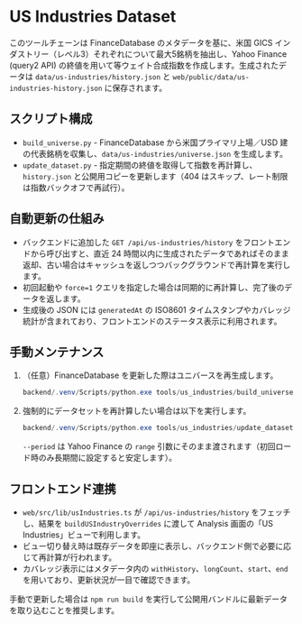 ﻿# US Industries Dataset

このツールチェーンは FinanceDatabase のメタデータを基に、米国 GICS インダストリー（レベル3）それぞれについて最大5銘柄を抽出し、Yahoo Finance (query2 API) の終値を用いて等ウェイト合成指数を作成します。生成されたデータは `data/us-industries/history.json` と `web/public/data/us-industries-history.json` に保存されます。

## スクリプト構成
- `build_universe.py` - FinanceDatabase から米国プライマリ上場／USD 建の代表銘柄を収集し、`data/us-industries/universe.json` を生成します。
- `update_dataset.py` - 指定期間の終値を取得して指数を再計算し、`history.json` と公開用コピーを更新します（404 はスキップ、レート制限は指数バックオフで再試行）。

## 自動更新の仕組み
- バックエンドに追加した `GET /api/us-industries/history` をフロントエンドから呼び出すと、直近 24 時間以内に生成されたデータであればそのまま返却、古い場合はキャッシュを返しつつバックグラウンドで再計算を実行します。
- 初回起動や `force=1` クエリを指定した場合は同期的に再計算し、完了後のデータを返します。
- 生成後の JSON には `generatedAt` の ISO8601 タイムスタンプやカバレッジ統計が含まれており、フロントエンドのステータス表示に利用されます。

## 手動メンテナンス
1. （任意）FinanceDatabase を更新した際はユニバースを再生成します。
   ```powershell
   backend/.venv/Scripts/python.exe tools/us_industries/build_universe.py
   ```
2. 強制的にデータセットを再計算したい場合は以下を実行します。
   ```powershell
   backend/.venv/Scripts/python.exe tools/us_industries/update_dataset.py --period 5y
   ```
   `--period` は Yahoo Finance の `range` 引数にそのまま渡されます（初回ロード時のみ長期間に設定すると安定します）。

## フロントエンド連携
- `web/src/lib/usIndustries.ts` が `/api/us-industries/history` をフェッチし、結果を `buildUSIndustryOverrides` に渡して Analysis 画面の「US Industries」ビューで利用します。
- ビュー切り替え時は既存データを即座に表示し、バックエンド側で必要に応じて再計算が行われます。
- カバレッジ表示にはメタデータ内の `withHistory`、`longCount`、`start`、`end` を用いており、更新状況が一目で確認できます。

手動で更新した場合は `npm run build` を実行して公開用バンドルに最新データを取り込むことを推奨します。
